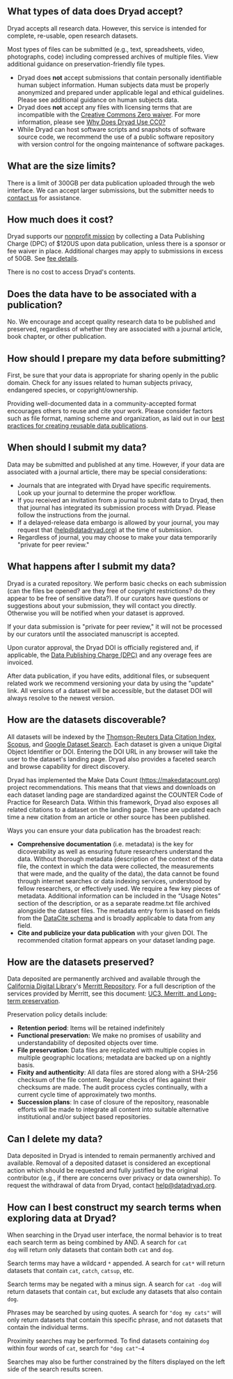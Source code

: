 <h2 id="accept">What types of data does Dryad accept?</h2>
<p>Dryad accepts all research data. However, this service is intended for complete, re-usable, open research datasets.</p>
<p>Most types of files can be submitted (e.g., text, spreadsheets, video, photographs, code) including compressed archives of multiple files. View additional guidance on preservation-friendly file types.</p>
<ul>
<li>Dryad does <strong>not</strong> accept submissions that contain personally identifiable human subject information. Human subjects data must be properly anonymized and prepared under applicable legal and ethical guidelines. Please see additional guidance on human subjects data.</li>
<li>Dryad does <strong>not</strong> accept any files with licensing terms that are incompatible with the <a href="http://creativecommons.org/publicdomain/zero/1.0">Creative Commons Zero waiver</a>. For more information, please see <a href="https://blog.datadryad.org/2011/10/05/why-does-dryad-use-cc0/">Why Does Dryad Use CC0?</a></li>
<li>While Dryad can host software scripts and snapshots of software source code, we recommend the use of a public software repository with version control for the ongoing maintenance of software packages.</li>
</ul>

<h2 id="size">What are the size limits?</h2>
<p>There is a limit of 300GB per data publication uploaded through the web interface. We can accept larger submissions, but the submitter needs to <a href="mailto:help@datadryad.org">contact us</a> for assistance.</p>
<h2 id="how-much-does-it-cost-">How much does it cost?</h2>
<p>Dryad supports our <a href="<%= stash_url_helpers.our_mission_path %>">nonprofit mission</a> by collecting a Data Publishing Charge (DPC) of $120US upon data publication, unless there is a sponsor or fee waiver in place. Additional charges may apply to submissions in excess of 50GB. See <a href="<%= stash_url_helpers.publishing_charges_path %>">fee details</a>.</p>
<p>There is no cost to access Dryad&#39;s contents.</p>
<h2 id="does-the-data-have-to-be-associated-with-a-publication-">Does the data have to be associated with a publication?</h2>
<p>No. We encourage and accept quality research data to be published and preserved, regardless of whether they are associated with a journal article, book chapter, or other publication.</p>
<h2 id="how-should-i-prepare-my-data-before-submitting-">How should I prepare my data before submitting?</h2>
<p>First, be sure that your data is appropriate for sharing openly in the public domain. Check for any issues related to human subjects privacy, endangered species, or copyright/ownership.</p>
<p>Providing well-documented data in a community-accepted format encourages others to reuse and cite your work. Please consider factors such as file format, naming scheme and organization, as laid out in our <a href="<%= stash_url_helpers.best_practices_path %>">best practices for creating reusable data publications</a>.</p>

<h2 id="when-to-submit">When should I submit my data?</h2>
<p>Data may be submitted and published at any time. However, if your data are associated with a journal article, there may be special considerations:</p>
<ul>
<li>Journals that are integrated with Dryad have specific requirements. Look up your journal to determine the proper workflow.</li>
<li>If you received an invitation from a journal to submit data to Dryad, then that journal has integrated its submission process with Dryad. Please follow the instructions from the journal.</li>
<li>If a delayed-release data embargo is allowed by your journal, you may request that (<a href=mailto:help@datadryad.org>help@datadryad.org</a>) at the time of submission.</li>
<li>Regardless of journal, you may choose to make your data temporarily &quot;private for peer review.&quot;</li>
</ul>

<h2 id="after-submit">What happens after I submit my data?</h2>
<p>Dryad is a curated repository. We perform basic checks on each submission (can the files be opened? are they free of copyright restrictions? do they appear to be free of sensitive data?). If our curators have questions or suggestions about your submission, they will contact you directly. Otherwise you will be notified when your dataset is approved.</p>
<p>If your data submission is &quot;private for peer review,&quot; it will not be processed by our curators until the associated manuscript is accepted.</p>
<p>Upon curator approval, the Dryad DOI is officially registered and, if applicable, the <a href="<%= stash_url_helpers.publishing_charges_path %>">Data Publishing Charge (DPC)</a> and any overage fees are invoiced.</p>
<p>After data publication, if you have edits, additional files, or subsequent related work we recommend versioning your data by using the &quot;update&quot; link. All versions of a dataset will be accessible, but the dataset DOI will always resolve to the newest version.</p>

<h2 id="discover">How are the datasets discoverable?</h2>
<p>All datasets will be indexed by the <a href="http://wokinfo.com/products_tools/multidisciplinary/dci/about/">Thomson-Reuters Data Citation Index</a>, <a href="http://www.elsevier.com/online-tools/scopus">Scopus</a>, and <a href="https://toolbox.google.com/datasetsearch">Google Dataset Search</a>. Each dataset is given a unique Digital Object Identifier or DOI. Entering the DOI URL in any browser will take the user to the dataset&#39;s landing page. Dryad also provides a faceted search and browse capability for direct discovery.</p>
<p>Dryad has implemented the Make Data Count (<a href="https://makedatacount.org">https://makedatacount.org</a>) project recommendations. This means that that views and downloads on each dataset landing page are standardized against the COUNTER Code of Practice for Research Data. Within this framework, Dryad also exposes all related citations to a dataset on the landing page. These are updated each time a new citation from an article or other source has been published.</p>
<p>Ways you can ensure your data publication has the broadest reach:</p>
<ul>
<li><strong>Comprehensive documentation</strong> (i.e. metadata) is the key for dicoverability as well as ensuring future researchers understand the data. Without thorough metadata (description of the context of the data file, the context in which the data were collected, the measurements that were made, and the quality of the data), the data cannot be found through internet searches or data indexing services, understood by fellow researchers, or effectively used. We require a few key pieces of metadata. Additional information can be included in the “Usage Notes” section of the description, or as a separate readme.txt file archived alongside the dataset files. The metadata entry form is based on fields from the <a href="http://schema.datacite.org/meta/kernel-3/index.html">DataCite schema</a> and is broadly applicable to data from any field.</li>
<li><strong>Cite and publicize your data publication</strong> with your given DOI. The recommended citation format appears on your dataset landing page.</li>
</ul>

<h2 id="preserved">How are the datasets preserved?</h2>
<p>Data deposited are permanently archived and available through the <a href="http://cdlib.org/">California Digital Library</a>&#39;s <a href="https://merritt.cdlib.org/">Merritt Repository</a>. For a full description
of the services provided by Merritt, see this document: <a href="https://merritt.cdlib.org/d/ark%3A%2F13030%2Fm52f7p63/2/producer%2FUC3-Merritt-preservation-latest.pdf">UC3, Merritt, and Long-term preservation</a>.</p>
<p>Preservation policy details include:</p>
<ul>
<li><strong>Retention period</strong>: Items will be retained indefinitely</li>
<li><strong>Functional preservation:</strong> We make no promises of usability and understandability of deposited objects over time.</li>
<li><strong>File preservation</strong>: Data files are replicated with multiple copies in multiple geographic locations; metadata are backed up on a nightly basis.</li>
<li><strong>Fixity and authenticity</strong>: All data files are stored along with a SHA-256 checksum of the file content. Regular checks of files against their checksums are made. The audit process cycles continually, with a current cycle time of approximately two months.</li>
<li><strong>Succession plans</strong>: In case of closure of the repository, reasonable efforts will be made to integrate all content into suitable alternative institutional and/or subject based repositories. </li>
</ul>

<h2 id="delete">Can I delete my data?</h2>
<p>Data deposited in Dryad is intended to remain permanently archived and available. Removal of a deposited dataset is considered an exceptional action which should be requested and fully justified by the original contributor (e.g., if there are concerns over privacy or data ownership). To request the withdrawal of data from Dryad, contact <a href="mailto:help@datadryad.org">help@datadryad.org</a>.</p>


<h2 id="searching">How can I best construct my search terms when exploring data at Dryad?</h2>

<p>When searching in the Dryad user interface, the normal behavior is to
treat each search term as being combined by AND. A search for <code>cat
dog</code> will return only datasets that contain both <code>cat</code> and <code>dog</code>.</p>

<p>Search terms may have a wildcard <code>*</code> appended. A search for <code>cat*</code>
will return datasets that contain <code>cat</code>, <code>catch</code>, <code>catsup</code>, etc.</p>

<p>Search terms may be negated with a minus sign. A search for <code>cat -dog</code>
will return datasets that contain <code>cat</code>, but exclude any datasets that
also contain <code>dog</code>.</p>

<p>Phrases may be searched by using quotes. A search for <code>"dog my cats"</code>
will only return datasets that contain this specific phrase, and not
datasets that contain the individual terms.</p>

<p>Proximity searches may be performed. To find datasets containing
<code>dog</code> within four words of <code>cat</code>, search for <code>"dog cat"~4</code></p>

<p>Searches may also be further constrained by the filters displayed on
the left side of the search results screen.</p>
